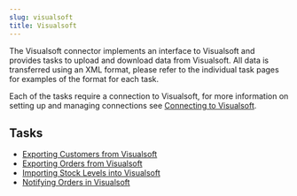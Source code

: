 ```yaml
---
slug: visualsoft
title: Visualsoft
---
```

The Visualsoft connector implements an interface to Visualsoft and provides tasks to upload and download data from Visualsoft. All data is transferred using an XML format, please refer to the individual task pages for examples of the format for each task.

Each of the tasks require a connection to Visualsoft, for more information on setting up and managing connections see [Connecting to Visualsoft](connecting-to-visualsoft).

## Tasks

* [Exporting Customers from Visualsoft](exporting-customers-from-visualsoft)
* [Exporting Orders from Visualsoft](exporting-orders-from-visualsoft)
* [Importing Stock Levels into Visualsoft](importing-stock-levels-into-visualsoft)
* [Notifying Orders in Visualsoft](notifying-orders-in-visualsoft)